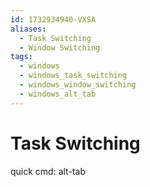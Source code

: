 ```yaml
---
id: 1732934940-VXSA
aliases:
  - Task Switching
  - Window Switching
tags:
  - windows
  - windows_task_switching
  - windows_window_switching
  - windows_alt_tab
---
```


# Task Switching
quick cmd: alt-tab
